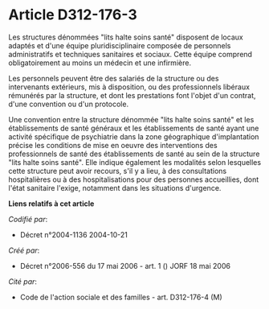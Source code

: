 # Article D312-176-3

Les structures dénommées "lits halte soins santé" disposent de locaux adaptés et d'une équipe pluridisciplinaire composée de
personnels administratifs et techniques sanitaires et sociaux. Cette équipe comprend obligatoirement au moins un médecin et
une infirmière.

Les personnels peuvent être des salariés de la structure ou des intervenants extérieurs, mis à disposition, ou des
professionnels libéraux rémunérés par la structure, et dont les prestations font l'objet d'un contrat, d'une convention ou
d'un protocole.

Une convention entre la structure dénommée "lits halte soins santé" et les établissements de santé généraux et les
établissements de santé ayant une activité spécifique de psychiatrie dans la zone géographique d'implantation précise les
conditions de mise en oeuvre des interventions des professionnels de santé des établissements de santé au sein de la
structure "lits halte soins santé". Elle indique également les modalités selon lesquelles cette structure peut avoir recours,
s'il y a lieu, à des consultations hospitalières ou à des hospitalisations pour des personnes accueillies, dont l'état
sanitaire l'exige, notamment dans les situations d'urgence.

**Liens relatifs à cet article**

_Codifié par_:

  - Décret n°2004-1136 2004-10-21

_Créé par_:

  - Décret n°2006-556 du 17 mai 2006 - art. 1 () JORF 18 mai 2006

_Cité par_:

  - Code de l'action sociale et des familles - art. D312-176-4 (M)
